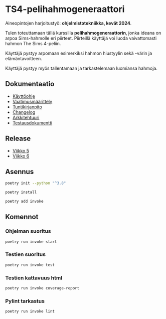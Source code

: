 # TS4-pelihahmogeneraattori

Aineopintojen harjoitustyö: **ohjelmistotekniikka, kevät 2024**.

Tulen toteuttamaan tällä kurssilla **pelihahmogeneraattorin**, jonka ideana on arpoa Sims-hahmolle eri piirteet. Piirteillä käyttäjä voi luoda vaivattomasti hahmon The Sims 4-peliin.

Käyttäjä pystyy arpomaan esimerkiksi hahmon hiustyylin sekä -värin ja elämäntavoitteen.

Käyttäjä pystyy myös tallentamaan ja tarkastelemaan luomiansa hahmoja.

## Dokumentaatio
- [Käyttöohje](./dokumentaatio/kayttoohje.md)
- [Vaatimusmäärittely](./dokumentaatio/vaatimusmaarittely.md)
- [Tuntikirjanpito](./dokumentaatio/tuntikirjanpito.md)
- [Changelog](./dokumentaatio/changelog.md)
- [Arkkitehtuuri](./dokumentaatio/arkkitehtuuri.md)
- [Testausdokumentti](/dokumentaatio/testausdokumentti.md)

## Release
- [Viikko 5](https://github.com/mkekola/ot-harjoitustyo/releases/tag/viikko5)
- [Viikko 6](https://github.com/mkekola/ot-harjoitustyo/releases/tag/viikko6)

## Asennus

```bash
poetry init --python "^3.8"
```

```bash
poetry install
```

```bash
poetry add invoke
```

## Komennot

### Ohjelman suoritus

```bash
poetry run invoke start
```

### Testien suoritus

```bash
poetry run invoke test
```

### Testien kattavuus html

```bash
poetry run invoke coverage-report
```

### Pylint tarkastus

```bash
poetry run invoke lint
```

